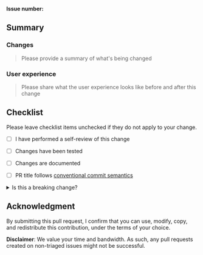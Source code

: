 <!-- markdownlint-disable MD041 MD043 -->
**Issue number:**

## Summary

### Changes

> Please provide a summary of what's being changed

### User experience

> Please share what the user experience looks like before and after this change

## Checklist

Please leave checklist items unchecked if they do not apply to your change.

* [ ] I have performed a self-review of this change
* [ ] Changes have been tested
* [ ] Changes are documented
* [ ] PR title follows [conventional commit semantics](https://github.com/aws-samples/aws-serverless-developer-experience-workshop-dotnet/blob/develop/.github/semantic.yml)


<details>
<summary>Is this a breaking change?</summary>

**RFC issue number**:

Checklist:

* [ ] Migration process documented
* [ ] Implement warnings (if it can live side by side)

</details>

## Acknowledgment

By submitting this pull request, I confirm that you can use, modify, copy, and redistribute this contribution, under the terms of your choice.

**Disclaimer**: We value your time and bandwidth. As such, any pull requests created on non-triaged issues might not be successful.
